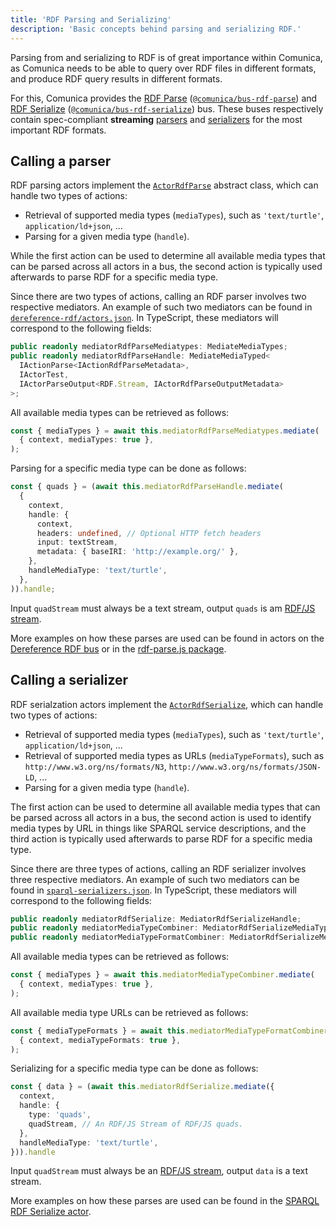 ```yaml
---
title: 'RDF Parsing and Serializing'
description: 'Basic concepts behind parsing and serializing RDF.'
---
```


Parsing from and serializing to RDF is of great importance within Comunica,
as Comunica needs to be able to query over RDF files in different formats,
and produce RDF query results in different formats.

For this, Comunica provides the
[RDF Parse](/docs/modify/advanced/buses/#rdf-parse) ([`@comunica/bus-rdf-parse`](https://github.com/comunica/comunica/tree/master/packages/bus-rdf-parse))
and
[RDF Serialize](/docs/modify/advanced/buses/#rdf-serialize) ([`@comunica/bus-rdf-serialize`](https://github.com/comunica/comunica/tree/master/packages/bus-rdf-serialize)) bus.
These buses respectively contain spec-compliant **streaming** [parsers](/docs/query/advanced/specifications/#parsing-rdf)
and [serializers](/docs/query/advanced/specifications/#serializing-rdf) for the most important RDF formats.

## Calling a parser

RDF parsing actors implement the [`ActorRdfParse`](https://comunica.github.io/comunica/classes/_comunica_bus_rdf_parse.ActorRdfParse.html) abstract class,
which can handle two types of actions:

* Retrieval of supported media types (`mediaTypes`), such as `'text/turtle'`, `application/ld+json`, ...
* Parsing for a given media type (`handle`).

While the first action can be used to determine all available media types that can be parsed across all actors in a bus,
the second action is typically used afterwards to parse RDF for a specific media type.

Since there are two types of actions, calling an RDF parser involves two respective mediators.
An example of such two mediators can be found in [`dereference-rdf/actors.json`](https://github.com/comunica/comunica/blob/master/engines/config-query-sparql/config/dereference-rdf/actors.json).
In TypeScript, these mediators will correspond to the following fields:
```typescript
public readonly mediatorRdfParseMediatypes: MediateMediaTypes;
public readonly mediatorRdfParseHandle: MediateMediaTyped<
  IActionParse<IActionRdfParseMetadata>,
  IActorTest,
  IActorParseOutput<RDF.Stream, IActorRdfParseOutputMetadata>
>;
```

All available media types can be retrieved as follows:
```typescript
const { mediaTypes } = await this.mediatorRdfParseMediatypes.mediate(
  { context, mediaTypes: true },
);
```

Parsing for a specific media type can be done as follows:
```typescript
const { quads } = (await this.mediatorRdfParseHandle.mediate(
  {
    context,
    handle: {
      context,
      headers: undefined, // Optional HTTP fetch headers
      input: textStream,
      metadata: { baseIRI: 'http://example.org/' },
    },
    handleMediaType: 'text/turtle',
  },
)).handle;
```
Input `quadStream` must always be a text stream,
output `quads` is am [RDF/JS stream](/docs/query/advanced/rdfjs/).

More examples on how these parses are used can be found
in actors on the [Dereference RDF bus](/docs/modify/advanced/buses/#dereference-rdf)
or in the [rdf-parse.js package](https://github.com/rubensworks/rdf-parse.js).

## Calling a serializer

RDF serialzation actors implement the [`ActorRdfSerialize`](https://comunica.github.io/comunica/classes/_comunica_bus_rdf_serialize.ActorRdfSerialize.html),
which can handle two types of actions:

* Retrieval of supported media types (`mediaTypes`), such as `'text/turtle'`, `application/ld+json`, ...
* Retrieval of supported media types as URLs (`mediaTypeFormats`), such as `http://www.w3.org/ns/formats/N3`, `http://www.w3.org/ns/formats/JSON-LD`, ...
* Parsing for a given media type (`handle`).

The first action can be used to determine all available media types that can be parsed across all actors in a bus,
the second action is used to identify media types by URL in things like SPARQL service descriptions,
and the third action is typically used afterwards to parse RDF for a specific media type.

Since there are three types of actions, calling an RDF serializer involves three respective mediators.
An example of such two mediators can be found in [`sparql-serializers.json`](https://github.com/comunica/comunica/blob/master/engines/query-sparql/config/sets/sparql-serializers.json).
In TypeScript, these mediators will correspond to the following fields:
```typescript
public readonly mediatorRdfSerialize: MediatorRdfSerializeHandle;
public readonly mediatorMediaTypeCombiner: MediatorRdfSerializeMediaTypes;
public readonly mediatorMediaTypeFormatCombiner: MediatorRdfSerializeMediaTypeFormats;
```

All available media types can be retrieved as follows:
```typescript
const { mediaTypes } = await this.mediatorMediaTypeCombiner.mediate(
  { context, mediaTypes: true },
);
```

All available media type URLs can be retrieved as follows:
```typescript
const { mediaTypeFormats } = await this.mediatorMediaTypeFormatCombiner.mediate(
  { context, mediaTypeFormats: true },
);
```

Serializing for a specific media type can be done as follows:
```typescript
const { data } = (await this.mediatorRdfSerialize.mediate({
  context,
  handle: {
    type: 'quads',
    quadStream, // An RDF/JS Stream of RDF/JS quads.
  },
  handleMediaType: 'text/turtle',
})).handle
```
Input `quadStream` must always be an [RDF/JS stream](/docs/query/advanced/rdfjs/),
output `data` is a text stream.

More examples on how these parses are used can be found
in the [SPARQL RDF Serialize actor](https://github.com/comunica/comunica/tree/master/packages/actor-sparql-serialize-rdf).
